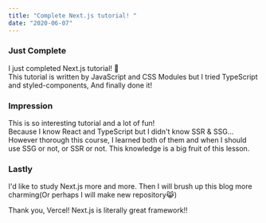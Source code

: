 ```yaml
---
title: "Complete Next.js tutorial! "
date: "2020-06-07"
---
```


### Just Complete

I just completed Next.js tutorial! 🤘  
This tutorial is written by JavaScript and CSS Modules but I tried TypeScript and styled-components, And finally done it!

### Impression

This is so interesting tutorial and a lot of fun!  
Because I know React and TypeScript but I didn't know SSR & SSG...
However thorough this course, I learned both of them and when I should use SSG or not, or SSR or not. This knowledge is a big fruit of this lesson.

### Lastly

I'd like to study Next.js more and more.
Then I will brush up this blog more charming(Or perhaps I will make new repository😹)

Thank you, Vercel! Next.js is literally great framework!!
